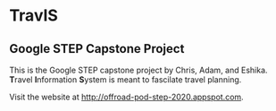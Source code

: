 # TravIS
## Google STEP Capstone Project

This is the Google STEP capstone project by Chris, Adam, and Eshika. 
**T**ravel **I**nformation **S**ystem is meant to fascilate travel planning.

Visit the website at http://offroad-pod-step-2020.appspot.com.
